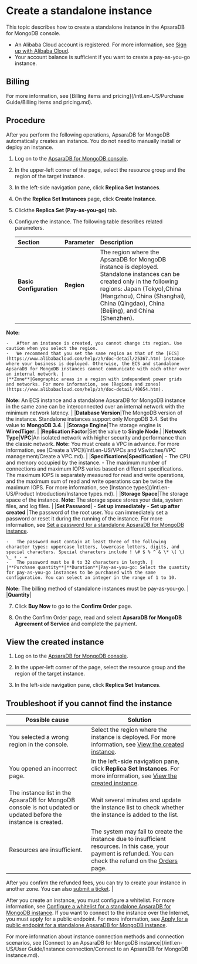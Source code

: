 # Create a standalone instance

This topic describes how to create a standalone instance in the ApsaraDB for MongoDB console.

-   An Alibaba Cloud account is registered. For more information, see [Sign up with Alibaba Cloud](https://www.alibabacloud.com/help/zh/doc-detail/50482.htm).
-   Your account balance is sufficient if you want to create a pay-as-you-go instance.

## Billing

For more information, see [Billing items and pricing](/intl.en-US/Purchase Guide/Billing items and pricing.md).

## Procedure

After you perform the following operations, ApsaraDB for MongoDB automatically creates an instance. You do not need to manually install or deploy an instance.

1.  Log on to the [ApsaraDB for MongoDB console](https://mongodb.console.aliyun.com/).

2.  In the upper-left corner of the page, select the resource group and the region of the target instance.

3.  In the left-side navigation pane, click **Replica Set Instances**.

4.  On the **Replica Set Instances** page, click **Create Instance**.

5.  Clickthe **Replica Set \(Pay-as-you-go\)** tab.

6.  Configure the instance. The following table describes related parameters.

    |Section|Parameter|Description|
    |:------|:--------|:----------|
    |**Basic Configuration**|**Region**|The region where the ApsaraDB for MongoDB instance is deployed. Standalone instances can be created only in the following regions: Japan \(Tokyo\),China \(Hangzhou\), China \(Shanghai\), China \(Qingdao\), China \(Beijing\), and China \(Shenzhen\).

**Note:**

    -   After an instance is created, you cannot change its region. Use caution when you select the region.
    -   We recommend that you set the same region as that of the [ECS](https://www.alibabacloud.com/help/zh/doc-detail/25367.htm) instance where your business is deployed. Otherwise, the ECS and standalone ApsaraDB for MongoDB instances cannot communicate with each other over an internal network. |
    |**Zone**|Geographic areas in a region with independent power grids and networks. For more information, see [Regions and zones](https://www.alibabacloud.com/help/zh/doc-detail/40654.htm).

**Note:** An ECS instance and a standalone ApsaraDB for MongoDB instance in the same zone can be interconnected over an internal network with the minimum network latency. |
    |**Database Version**|The MongoDB version of the instance. Standalone instances support only MongoDB 3.4. Set the value to **MongoDB 3.4**. |
    |**Storage Engine**|The storage engine is **WiredTiger**. |
    |**Replication Factor**|Set the value to **Single Node**.|
    |**Network Type**|**VPC**|An isolated network with higher security and performance than the classic network. **Note:** You must create a VPC in advance. For more information, see [Create a VPC](/intl.en-US/VPCs and VSwitches/VPC management/Create a VPC.md). |
    |**Specifications**|**Specification**|    -   The CPU and memory occupied by the instance.
    -   The maximum number of connections and maximum IOPS varies based on different specifications. The maximum IOPS is separately measured for read and write operations, and the maximum sum of read and write operations can be twice the maximum IOPS. For more information, see [Instance types](/intl.en-US/Product Introduction/Instance types.md). |
    |**Storage Space**|The storage space of the instance. **Note:** The storage space stores your data, system files, and log files. |
    |**Set Password**|    -   **Set up immediately**
    -   **Set up after created**
|The password of the root user. You can immediately set a password or reset it during the running of the instance. For more information, see [Set a password for a standalone ApsaraDB for MongoDB instance]().

    -   The password must contain at least three of the following character types: uppercase letters, lowercase letters, digits, and special characters. Special characters include ! \# $ % ^ & \* \( \) \_ + - =
    -   The password must be 8 to 32 characters in length. |
    |**Purchase quantity**|**Duration**|Pay-as-you-go: Select the quantity for pay-as-you-go instances to be purchased with the same configuration. You can select an integer in the range of 1 to 10.

**Note:** The billing method of standalone instances must be pay-as-you-go. |
    |**Quantity**|

7.  Click **Buy Now** to go to the **Confirm Order** page.

8.  On the Confirm Order page, read and select **ApsaraDB for MongoDB Agreement of Service** and complete the payment.


## View the created instance

1.  Log on to the [ApsaraDB for MongoDB console](https://mongodb.console.aliyun.com/).

2.  In the upper-left corner of the page, select the resource group and the region of the target instance.

3.  In the left-side navigation pane, click **Replica Set Instances**.


## Troubleshoot if you cannot find the instance

|Possible cause|Solution|
|--------------|--------|
|You selected a wrong region in the console.|Select the region where the instance is deployed. For more information, see [View the created instance](#section_p39_06d_838).|
|You opened an incorrect page.|In the left-side navigation pane, click **Replica Set Instances**. For more information, see [View the created instance](#section_p39_06d_838).|
|The instance list in the ApsaraDB for MongoDB console is not updated or updated before the instance is created.|Wait several minutes and update the instance list to check whether the instance is added to the list.|
|Resources are insufficient.|The system may fail to create the instance due to insufficient resources. In this case, your payment is refunded. You can check the refund on the [Orders](https://expense.console.aliyun.com/#/order/list/) page.

After you confirm the refunded fees, you can try to create your instance in another zone. You can also [submit a ticket](https://workorder-intl.console.aliyun.com/console.htm#/ticket/createIndex). |

After you create an instance, you must configure a whitelist. For more information, see [Configure a whitelist for a standalone ApsaraDB for MongoDB instance](). If you want to connect to the instance over the Internet, you must apply for a public endpoint. For more information, see [Apply for a public endpoint for a standalone ApsaraDB for MongoDB instance]().

For more information about instance connection methods and connection scenarios, see [Connect to an ApsaraDB for MongoDB instance](/intl.en-US/User Guide/Instance connection/Connect to an ApsaraDB for MongoDB instance.md).

